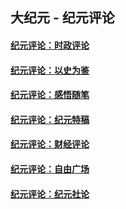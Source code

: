 ## 大纪元 - 纪元评论

#### [纪元评论：时政评论](indexes/nsc1025/README.md?04240330)
#### [纪元评论：以史为鉴](indexes/nsc1028/README.md?04240330)
#### [纪元评论：感悟随笔](indexes/nsc1035/README.md?04240330)
#### [纪元评论：纪元特稿](indexes/nsc424/README.md?04240330)
#### [纪元评论：财经评论](indexes/nsc1026/README.md?04240330)
#### [纪元评论：自由广场](indexes/nsc993/README.md?04240330)
#### [纪元评论：纪元社论](indexes/nsc422/README.md?04240330)

